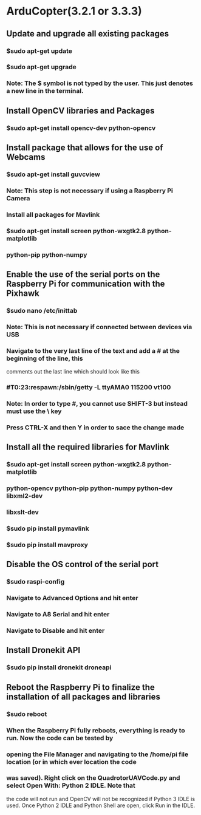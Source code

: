 # ArduCopter(3.2.1 or 3.3.3)
## Update and upgrade all existing packages
### $sudo apt-get update
### $sudo apt-get upgrade
### Note: The $ symbol is not typed by the user. This just denotes a new line in the terminal.
## Install OpenCV libraries and Packages
### $sudo apt-get install opencv-dev python-opencv
## Install package that allows for the use of Webcams
### $sudo apt-get install guvcview
### Note: This step is not necessary if using a Raspberry Pi Camera
### Install all packages for Mavlink
### $sudo apt-get install screen python-wxgtk2.8 python-matplotlib
### python-pip python-numpy
## Enable the use of the serial ports on the Raspberry Pi for communication with the Pixhawk
### $sudo nano /etc/inittab
### Note: This is not necessary if connected between devices via USB
### Navigate to the very last line of the text and add a # at the beginning of the line, this
comments out the last line which should look like this
### #T0:23:respawn:/sbin/getty -L ttyAMA0 115200 vt100
### Note: In order to type #, you cannot use SHIFT-3 but instead must use the \ key
### Press CTRL-X and then Y in order to sace the change made
## Install all the required libraries for Mavlink
### $sudo apt-get install screen python-wxgtk2.8 python-matplotlib
### python-opencv python-pip python-numpy python-dev libxml2-dev
### libxslt-dev
### $sudo pip install pymavlink
### $sudo pip install mavproxy
## Disable the OS control of the serial port
### $sudo raspi-config
### Navigate to Advanced Options and hit enter
### Navigate to A8 Serial and hit enter
### Navigate to Disable and hit enter
## Install Dronekit API
### $sudo pip install dronekit droneapi
## Reboot the Raspberry Pi to finalize the installation of all packages and libraries
### $sudo reboot
### When the Raspberry Pi fully reboots, everything is ready to run. Now the code can be tested by
### opening the File Manager and navigating to the /home/pi file location (or in which ever location the code
### was saved). Right click on the QuadrotorUAVCode.py and select Open With: Python 2 IDLE. Note that
the code will not run and OpenCV will not be recognized if Python 3 IDLE is used. Once Python 2 IDLE
and Python Shell are open, click Run in the IDLE.
